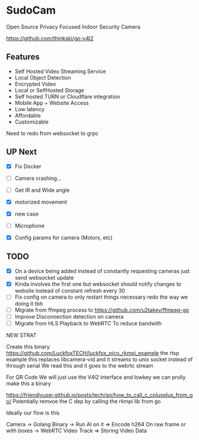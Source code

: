 # SudoCam
Open Source Privacy Focused Indoor Security Camera

https://github.com/thinkski/go-v4l2
## Features
 - Self Hosted Video Streaming Service
 - Local Object Detection
 - Encrypted Video
 - Local or SelfHosted Storage
 - Self hosted TURN or Cloudflare integration
 - Mobile App + Website Access 
 - Low latency
 - Affordable
 - Customizable

Need to redo from websocket to grpc

## UP Next

 - [X] Fix Docker
 - [ ] Camera crashing...
 - [ ] Get IR and Wide angle
 - [X] motorized movement
 - [X] new case
 - [ ] Microphone
 - [X] Config params for camera (Motors, etc)


 

 ## TODO
 - [X] On a device being added instead of constantly requesting cameras just send websocket update
 - [X] Kinda involves the first one but websocket should notify changes to website instead of constant refresh every 30
 - [ ] Fix config on camera to only restart things necessary redo the way we doing it tbh
 - [ ] Migrate from ffmpeg process to https://github.com/u2takey/ffmpeg-go
 - [ ] Improve Disconnection detection on camera
 - [ ] Migrate from HLS Playback to WebRTC To reduce bandwith 

 NEW STRAT


 Create this binary https://github.com/LuckfoxTECH/luckfox_pico_rkmpi_example the rtsp example
 this replaces libcamera-vid  and it streams to unix socket instead of through serial
 We read this  and it goes to the webrtc stream

 For QR Code We will just use the V4l2 interface and lowkey we can prolly make this a binary 




 https://friendlyuser.github.io/posts/tech/go/how_to_call_c_cplusplus_from_go/
 Potentially remvoe the C dep by calling the rkmpi lib from go

 Ideally our flow is this


 Camera -> Golang Binary -> Run AI on it => Encode h264 On raw frame or with boxes ->  WebRTC Video Track
                                                                                    \=> Storing Video Data
